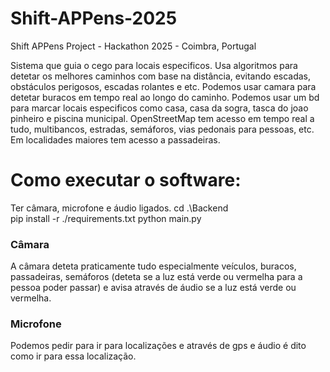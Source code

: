 # Shift-APPens-2025
Shift APPens Project - Hackathon 2025 - Coimbra, Portugal

Sistema que guia o cego para locais especificos. Usa algoritmos para detetar os melhores caminhos com base na distância, evitando escadas, obstáculos perigosos, escadas rolantes e etc.
Podemos usar camara para detetar buracos em tempo real ao longo do caminho.
Podemos usar um bd para marcar locais especificos como casa, casa da sogra, tasca do joao pinheiro e piscina municipal.
OpenStreetMap tem acesso em tempo real a tudo, multibancos, estradas, semáforos, vias pedonais para pessoas, etc. Em localidades maiores tem acesso a passadeiras.

# Como executar o software:
Ter câmara, microfone e áudio ligados.
cd .\Backend\
pip install -r ./requirements.txt
python main.py

### Câmara
A câmara deteta praticamente tudo especialmente veículos, buracos, passadeiras, semáforos (deteta se a luz está verde ou vermelha para a pessoa poder passar) e avisa através de áudio se a luz está verde ou vermelha.

### Microfone
Podemos pedir para ir para localizações e através de gps e áudio é dito como ir para essa localização.